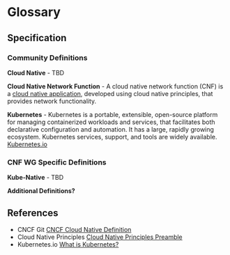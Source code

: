 # Glossary

## Specification

### Community Definitions

**Cloud Native** - TBD

**Cloud Native Network Function** - A cloud native network function (CNF) is a [cloud native application](https://github.com/cncf/glossary/blob/main/definitions/cloud_native_apps.md), developed using cloud native principles, that provides network functionality. 

**Kubernetes** - Kubernetes is a portable, extensible, open-source platform for managing containerized workloads and services, that facilitates both declarative configuration and automation. It has a large, rapidly growing ecosystem. Kubernetes services, support, and tools are widely available. [Kubernetes.io](https://kubernetes.io/)

### CNF WG Specific Definitions

**Kube-Native** - TBD

**Additional Definitions?**

## References

* CNCF Git [CNCF Cloud Native Definition](https://github.com/cncf/toc/blob/main/DEFINITION.md)
* Cloud Native Principles [Cloud Native Principles Preamble](https://github.com/cloud-native-principles/cloud-native-principles/blob/master/cloud-native-networking-preamble.md)
* Kubernetes.io [What is Kubernetes?](https://kubernetes.io/docs/concepts/overview/what-is-kubernetes/)
